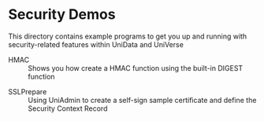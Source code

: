 Security Demos
==============

This directory contains example programs to get you up and running with 
security-related features within UniData and UniVerse

<dl>
<dt>HMAC</dt>
<dd>Shows you how create a HMAC function using the built-in DIGEST function</dd>
</dl>

<dl>
<dt>SSLPrepare</dt>
<dd>Using UniAdmin to create a self-sign sample certificate and define the Security Context Record</dd>
</dl>


